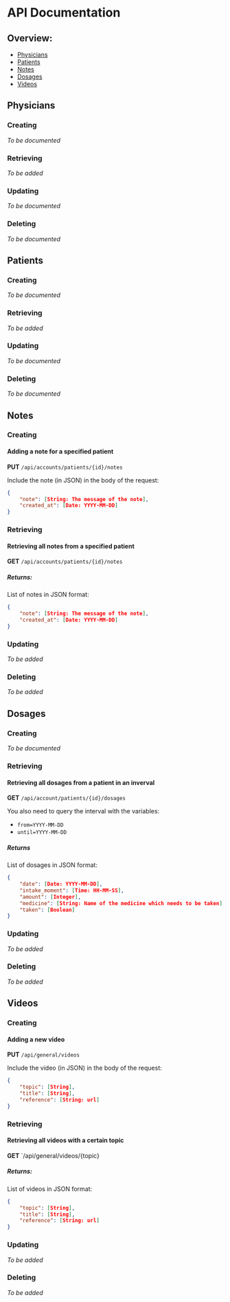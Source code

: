 # API Documentation

## Overview:
* [Physicians](#physicians)
* [Patients](#patients)
* [Notes](#notes)
* [Dosages](#dosages)
* [Videos](#videos)

## Physicians
### Creating
_To be documented_
### Retrieving
_To be added_
### Updating
_To be documented_
### Deleting
_To be documented_
## Patients
### Creating
_To be documented_
### Retrieving
_To be added_
### Updating
_To be documented_
### Deleting
_To be documented_
## Notes
### Creating
#### Adding a note for a specified patient
**PUT** `/api/accounts/patients/{id}/notes` 

Include the note (in JSON) in the body of the request:
```json
{
	"note": [String: The message of the note],
	"created_at": [Date: YYYY-MM-DD]
}
```
### Retrieving
#### Retrieving all notes from a specified patient
**GET** `/api/accounts/patients/{id}/notes`

##### Returns:
List of notes in JSON format:
```json
{
	"note": [String: The message of the note],
	"created_at": [Date: YYYY-MM-DD]
}
```

### Updating
_To be added_
### Deleting
_To be added_
## Dosages
### Creating
_To be documented_
### Retrieving
#### Retrieving all dosages from a patient in an inverval
**GET** `/api/account/patients/{id}/dosages`

You also need to query the interval with the variables:
* `from=YYYY-MM-DD`
* `until=YYYY-MM-DD`

##### Returns
List of dosages in JSON format:
```json
{
	"date": [Date: YYYY-MM-DD],
	"intake_moment": [Time: HH-MM-SS],
	"amount": [Integer],
	"medicine": [String: Name of the medicine which needs to be taken],
	"taken": [Boolean]
}
```
### Updating
_To be added_
### Deleting
_To be added_
## Videos
### Creating
#### Adding a new video
**PUT** `/api/general/videos`

Include the video (in JSON) in the body of the request:
```json
{
	"topic": [String],
	"title": [String],
	"reference": [String: url]
}
```
### Retrieving
#### Retrieving all videos with a certain topic
**GET** `/api/general/videos/{topic}

##### Returns:
List of videos in JSON format:
```json
{
	"topic": [String],
	"title": [String],
	"reference": [String: url]
}
```


### Updating
_To be added_
### Deleting
_To be added_
